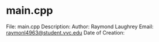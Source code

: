 # main.cpp

File: main.cpp
Description:
Author: Raymond Laughrey
Email: raymonl4963@student.vvc.edu
Date of Creation:

